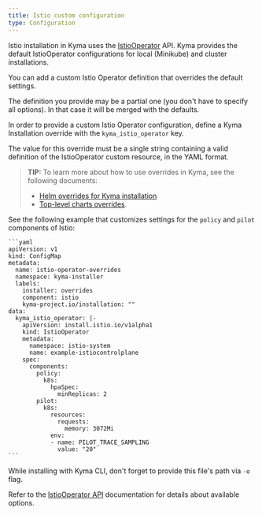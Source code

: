 ```yaml
---
title: Istio custom configuration
type: Configuration
---
```

Istio installation in Kyma uses the [IstioOperator](https://istio.io/docs/reference/config/istio.operator.v1alpha1/) API.
Kyma provides the default IstioOperator configurations for local (Minikube) and cluster installations.

You can add a custom Istio Operator definition that overrides the default settings.

The definition you provide may be a partial one (you don't have to specify all options). In that case it will be merged with the defaults.

In order to provide a custom Istio Operator configuration, define a Kyma Installation override with the `kyma_istio_operator` key.

The value for this override must be a single string containing a valid definition of the IstioOperator custom resource, in the YAML format.

>**TIP:** To learn more about how to use overrides in Kyma, see the following documents:
>* [Helm overrides for Kyma installation](/root/kyma/#configuration-helm-overrides-for-kyma-installation)
>* [Top-level charts overrides](/root/kyma/#configuration-helm-overrides-for-kyma-installation-top-level-charts-overrides).

See the following example that customizes settings for the `policy` and `pilot` components of Istio:

    ```yaml
    apiVersion: v1
    kind: ConfigMap
    metadata:
      name: istio-operator-overrides
      namespace: kyma-installer
      labels:
        installer: overrides
        component: istio
        kyma-project.io/installation: ""
    data:
      kyma_istio_operator: |-
        apiVersion: install.istio.io/v1alpha1
        kind: IstioOperator
        metadata:
          namespace: istio-system
          name: example-istiocontrolplane
        spec:
          components:
            policy:
              k8s:
                hpaSpec:
                  minReplicas: 2
            pilot:
              k8s:
                resources:
                  requests:
                    memory: 3072Mi
                env:
                - name: PILOT_TRACE_SAMPLING
                  value: "20"
    ```

While installing with Kyma CLI, don't forget to provide this file's path via `-o` flag.

Refer to the [IstioOperator API](https://istio.io/docs/reference/config/istio.operator.v1alpha1/) documentation for details about available options.
